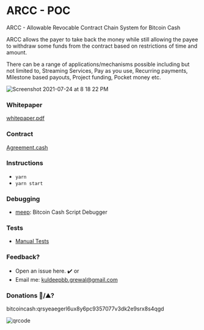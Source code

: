 # ARCC - POC
ARCC - Allowable Revocable Contract Chain System for Bitcoin Cash

ARCC allows the payer to take back the money while still allowing the payee to withdraw some funds from the contract based on restrictions of time and amount.

There can be a range of applications/mechanisms possible including but not limited to, Streaming Services, Pay as you use, Recurring payments, Milestone based payouts, Project funding, Pocket money etc.

![Screenshot 2021-07-24 at 8 18 22 PM](https://user-images.githubusercontent.com/7335120/126872166-89be7458-fe45-40e8-9037-4d6d868f26d5.png)


<h3>Whitepaper</h3>

[whitepaper.pdf](https://github.com/kiok46/arcc/blob/main/whitepaper.pdf)


<h3>Contract</h3>

[Agreement.cash](https://github.com/kiok46/arcc/blob/main/Agreement.cash)


<h3>Instructions</h3>

- `yarn`
- `yarn start`

<h3>Debugging</h3>

- [meep](https://github.com/gcash/meep): Bitcoin Cash Script Debugger

<h3>Tests</h3>

- [Manual Tests](https://github.com/kiok46/arcc/blob/main/ARCC_Manual_Tests.pages)

<h3>Feedback?</h3>

- Open an issue here. ✔️
or
- Email me: kuldeepbb.grewal@gmail.com


<h3>Donations 🍕/⛰?</h3>

bitcoincash:qrsyeaegerl6ux8y6pc9357077v3dk2e9srx8s4qgd

![qrcode](https://user-images.githubusercontent.com/7335120/126893698-e52988f4-0681-44e3-b403-6f1fa0f9ca52.png)
